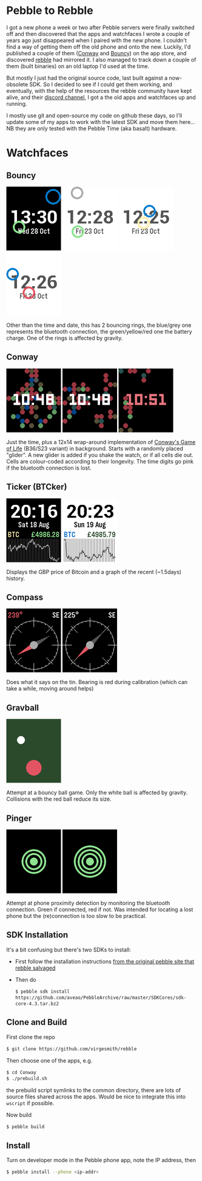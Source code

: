 
# Pebble to Rebble

I got a new phone a week or two after Pebble servers were finally switched off and then discovered that the apps and watchfaces I wrote a couple of years ago just disappeared when I paired with the new phone. I couldn't find a way of getting them off the old phone and onto the new. Luckily, I'd published a couple of them ([Conway](http://store.rebble.io/app/5627c5b4c361c93abe000072) and [Bouncy](http://store.rebble.io/app/562a1e207480836070000059)) on the app store, and discovered [rebble](https://rebble.io/) had mirrored it. I also managed to track down a couple of them (built binaries) on an old laptop I'd used at the time. 

But mostly I just had the original source code, last built against a now-obsolete SDK. So I decided to see if I could get them working, and eventually, with the help of the resources the rebble community have kept alive, and their [discord channel](https://discordapp.com/channels/221364737269694464/221397928592277504), I got a the old apps and watchfaces up and running.
 
I mostly use git and open-source my code on github these days, so I'll update some of my apps to work with the latest SDK and move them here... NB they are only tested with the Pebble Time (aka basalt) hardware.

# Watchfaces

## Bouncy
![bouncy1](Bouncy/doc/Bouncy1.png)
![bouncy2](Bouncy/doc/Bouncy2.png)
![bouncy3](Bouncy/doc/Bouncy3.png)
![bouncy4](Bouncy/doc/Bouncy4.png)

Other than the time and date, this has 2 bouncing rings, the blue/grey one represents the bluetooth connection, the green/yellow/red one the battery charge. One of the rings is affected by gravity.

## Conway
![conway1](Conway/doc/Conway.png)
![conway2](Conway/doc/Conway2.png)
![conway3](Conway/doc/notConnected.png)

Just the time, plus a 12x14 wrap-around implementation of [Conway's Game of Life]() (B36/S23 variant) in background. Starts with a randomly placed "glider". A new glider is added if you shake the watch, or if all cells die out. Cells are colour-coded according to their longevity. The time digits go pink if the bluetooth connection is lost.

## Ticker (BTCker)
![ticker1](Ticker/doc/Ticker.png)
![ticker2](Ticker/doc/Ticker2.png)

Displays the GBP price of Bitcoin and a graph of the recent (~1.5days) history.

## Compass
![calibrating](Compass/doc/calibrating.png)
![calibrated](Compass/doc/calibrated.png)

Does what it says on the tin. Bearing is red during calibration (which can take a while, moving around helps)

## Gravball
![gravball1](GravBall/doc/GravBall1.png)

Attempt at a bouncy ball game. Only the white ball is affected by gravity. Collisions with the red ball reduce its size. 

## Pinger
![pinger1](Pinger/doc/Pinger1.png)
![pinger2](Pinger/doc/Pinger2.png)

Attempt at phone proximity detection by monitoring the bluetooth connection. Green if connected, red if not. Was intended for locating a lost phone but the (re)connection is too slow to be practical.

## SDK Installation

It's a bit confusing but there's two SDKs to install:

- First follow the installation instructions [from the original pebble site that rebble salvaged](https://developer.rebble.io/developer.pebble.com/sdk/index.html)  

- Then do

  ```
  $ pebble sdk install https://github.com/aveao/PebbleArchive/raw/master/SDKCores/sdk-core-4.3.tar.bz2
  ```

## Clone and Build
First clone the repo
```bash
$ git clone https://github.com/virgesmith/rebble
```

Then choose one of the apps, e.g.
```bash
$ cd Conway
$ ./prebuild.sh
```
the prebuild script symlinks to the common directory, there are lots of source files shared across the apps. Would be nice to integrate this into `wscript` if possible. 

Now build
```
$ pebble build
```

## Install
Turn on developer mode in the Pebble phone app, note the IP address, then
```bash
$ pebble install --phone <ip-addr>
```


